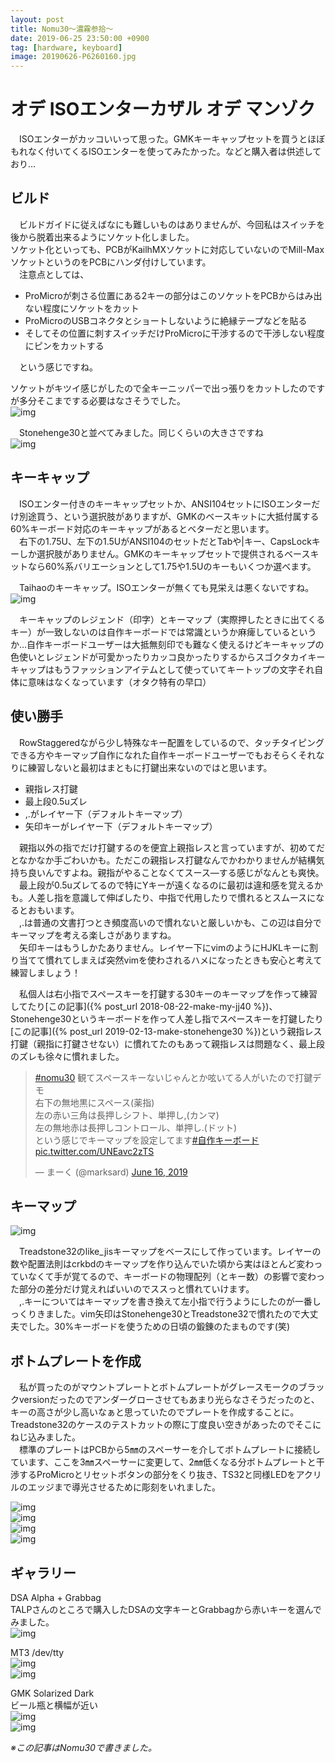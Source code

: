 ```yaml
---
layout: post
title: Nomu30～濃霧参拾～
date: 2019-06-25 23:50:00 +0900
tag: [hardware, keyboard]
image: 20190626-P6260160.jpg
---
```


# オデ ISOエンターカザル オデ マンゾク

　ISOエンターがカッコいいって思った。GMKキーキャップセットを買うとほぼもれなく付いてくるISOエンターを使ってみたかった。などと購入者は供述しており…  

## ビルド

　ビルドガイドに従えばなにも難しいものはありませんが、今回私はスイッチを後から脱着出来るようにソケット化しました。  
ソケット化といっても、PCBがKailhMXソケットに対応していないのでMill-MaxソケットというのをPCBにハンダ付けしています。  
　注意点としては、  

 - ProMicroが刺さる位置にある2キーの部分はこのソケットをPCBからはみ出ない程度にソケットをカット
 - ProMicroのUSBコネクタとショートしないように絶縁テープなどを貼る
 - そしてその位置に刺すスイッチだけProMicroに干渉するので干渉しない程度にピンをカットする

　という感じですね。  

ソケットがキツイ感じがしたので全キーニッパーで出っ張りをカットしたのですが多分そこまでする必要はなさそうでした。  
![img](/assets/photos/20190509-P5090020.jpg)  

　Stonehenge30と並べてみました。同じくらいの大きさですね  
![img](/assets/photos/20190510-P5100024.jpg)  

## キーキャップ

　ISOエンター付きのキーキャップセットか、ANSI104セットにISOエンターだけ別途買う、という選択肢がありますが、GMKのベースキットに大抵付属する60%キーボード対応のキーキャップがあるとベターだと思います。  
　右下の1.75U、左下の1.5UがANSI104のセットだとTabや|キー、CapsLockキーしか選択肢がありません。GMKのキーキャップセットで提供されるベースキットなら60%系バリエーションとして1.75や1.5Uのキーもいくつか選べます。  

　Taihaoのキーキャップ。ISOエンターが無くても見栄えは悪くないですね。  
![img](/assets/photos/20190510-P5100032.jpg)  

　キーキャップのレジェンド（印字）とキーマップ（実際押したときに出てくるキー）が一致しないのは自作キーボードでは常識というか麻痺しているというか…自作キーボードユーザーは大抵無刻印でも難なく使えるけどキーキャップの色使いとレジェンドが可愛かったりカッコ良かったりするからスゴクタカイキーキャップはもうファッションアイテムとして使っていてキートップの文字それ自体に意味はなくなっています（オタク特有の早口）  

## 使い勝手

　RowStaggeredながら少し特殊なキー配置をしているので、タッチタイピングできる方やキーマップ自作になれた自作キーボードユーザーでもおそらくそれなりに練習しないと最初はまともに打鍵出来ないのではと思います。  

- 親指レス打鍵
- 最上段0.5uズレ
- ,.がレイヤー下（デフォルトキーマップ）
- 矢印キーがレイヤー下（デフォルトキーマップ）

　親指以外の指でだけ打鍵するのを便宜上親指レスと言っていますが、初めてだとなかなか手ごわいかも。ただこの親指レス打鍵なんでかわかりませんが結構気持ち良いんですよね。親指がやることなくてスース―する感じがなんとも爽快。  
　最上段が0.5uズレてるので特にYキーが遠くなるのに最初は違和感を覚えるかも。人差し指を意識して伸ばしたり、中指で代用したりで慣れるとスムースになるとおもいます。  
　,.は普通の文書打つとき頻度高いので慣れないと厳しいかも、この辺は自分でキーマップを考える楽しさがありますね。  
　矢印キーはもうしかたありません。レイヤー下にvimのようにHJKLキーに割り当てて慣れてしまえば突然vimを使わされるハメになったときも安心と考えて練習しましょう！  

　私個人は右小指でスペースキーを打鍵する30キーのキーマップを作って練習してたり[この記事]({% post_url 2018-08-22-make-my-jj40 %})、Stonehenge30というキーボードを作って人差し指でスペースキーを打鍵したり[この記事]({% post_url 2019-02-13-make-stonehenge30 %})という親指レス打鍵（親指に打鍵させない）に慣れてたのもあって親指レスは問題なく、最上段のズレも徐々に慣れました。  
<blockquote class="twitter-tweet" data-partner="tweetdeck"><p lang="ja" dir="ltr"><a href="https://twitter.com/hashtag/nomu30?src=hash&amp;ref_src=twsrc%5Etfw">#nomu30</a> 観てスペースキーないじゃんとか呟いてる人がいたので打鍵デモ<br>右下の無地黒にスペース(薬指)<br>左の赤い三角は長押しシフト、単押し,(カンマ)<br>左の無地赤は長押しコントロール、単押し.(ドット)<br>という感じでキーマップを設定してます<a href="https://twitter.com/hashtag/%E8%87%AA%E4%BD%9C%E3%82%AD%E3%83%BC%E3%83%9C%E3%83%BC%E3%83%89?src=hash&amp;ref_src=twsrc%5Etfw">#自作キーボード</a> <a href="https://t.co/UNEavc2zTS">pic.twitter.com/UNEavc2zTS</a></p>&mdash; まーく (@marksard) <a href="https://twitter.com/marksard/status/1140152921998290945?ref_src=twsrc%5Etfw">June 16, 2019</a></blockquote>
<script async src="https://platform.twitter.com/widgets.js" charset="utf-8"></script>

## キーマップ

![img](/assets/photos/nomu30-like_jis-keymap.png)  

　Treadstone32のlike_jisキーマップをベースにして作っています。レイヤーの数や配置法則はcrkbdのキーマップを作り込んでいた頃から実はほとんど変わっていなくて手が覚てるので、キーボードの物理配列（とキー数）の影響で変わった部分の差分だけ覚えればいいのでススっと慣れていけます。  
　,.キーについてはキーマップを書き換えて左小指で行うようにしたのが一番しっくりきました。vim矢印はStonehenge30とTreadstone32で慣れたので大丈夫でした。30%キーボードを使うための日頃の鍛錬のたまものです(笑)  

## ボトムプレートを作成

　私が買ったのがマウントプレートとボトムプレートがグレースモークのブラックversionだったのでアンダーグローさせてもあまり光らなさそうだったのと、キーの高さが少し高いなぁと思っていたのでプレートを作成することに。Treadstone32のケースのテストカットの際に丁度良い空きがあったのでそこにねじ込みました。  
　標準のプレートはPCBから5㎜のスペーサーを介してボトムプレートに接続しています、ここを3㎜スペーサーに変更して、2㎜低くなる分ボトムプレートと干渉するProMicroとリセットボタンの部分をくり抜き、TS32と同様LEDをアクリルのエッジまで導光させるために彫刻をいれました。  

![img](/assets/photos/20190518-P5180051.jpg)  
![img](/assets/photos/20190518-P5180052.jpg)  
![img](/assets/photos/20190518-P5180059.jpg)  
![img](/assets/photos/20190518-P5180061.jpg)  


## ギャラリー

DSA Alpha + Grabbag  
TALPさんのところで購入したDSAの文字キーとGrabbagから赤いキーを選んでみました。  
![img](/assets/photos/20190623-P6230152.jpg)  

MT3 /dev/tty  
![img](/assets/photos/20190624-P6240155.jpg)  
![img](/assets/photos/20190624-P6240157.jpg)  

GMK Solarized Dark  
ビール瓶と横幅が近い  
![img](/assets/photos/20190626-P6260158.jpg)  
![img](/assets/photos/20190626-P6260160.jpg)  

*※この記事はNomu30で書きました。*
